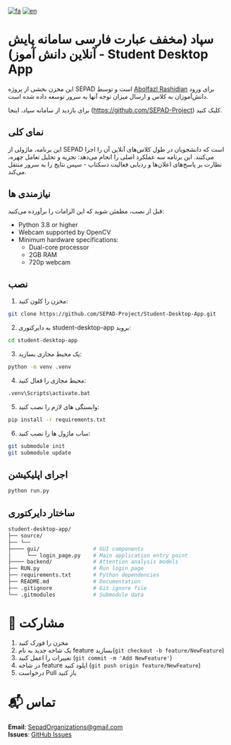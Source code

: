 [![fa](https://img.shields.io/badge/lang-fa-blue.svg)](https://github.com/SEPAD-Project/Student-Desktop-App/blob/main/README.fa.md)
[![en](https://img.shields.io/badge/lang-en-red.svg)](https://github.com/SEPAD-Project/Student-Desktop-App/blob/main/README.md)
# سپاد (مخفف عبارت فارسی سامانه پایش آنلاین دانش آموز) - Student Desktop App
این مخزن بخشی از پروژه SEPAD است و توسط [Abolfazl Rashidian](https://github.com/abolfazlrashidian) برای ورود دانش‌آموزان به کلاس و ارسال میزان توجه آنها به سرور توسعه داده شده است.

برای بازدید از سامانه سپاد، اینجا (https://github.com/SEPAD-Project) کلیک کنید.

## نمای کلی
این برنامه، ماژولی از SEPAD است که دانشجویان در طول کلاس‌های آنلاین آن را اجرا می‌کنند. این برنامه سه عملکرد اصلی را انجام می‌دهد: تجزیه و تحلیل تعامل چهره، نظارت بر پاسخ‌های اعلان‌ها و ردیابی فعالیت دسکتاپ - سپس نتایج را به سرور منتقل می‌کند.

## نیازمندی ها
قبل از نصب، مطمئن شوید که این الزامات را برآورده می‌کنید:
- Python 3.8 or higher
- Webcam supported by OpenCV
- Minimum hardware specifications:
  - Dual-core processor
  - 2GB RAM
  - 720p webcam

## نصب

1. مخزن را کلون کنید:
```bash
git clone https://github.com/SEPAD-Project/Student-Desktop-App.git
```
2. به دایرکتوری student-desktop-app بروید:
```bash
cd student-desktop-app
```
3.  یک محیط مجازی بسازید:
```bash
python -m venv .venv
```
4. محیط مجازی را فعال کنید:
```bash
.venv\Scripts\activate.bat
```
5. وابستگی های لازم را نصب کنید:
```bash
pip install -r requirements.txt
```
6.  ساب ماژول ها را نصب کنید:
```bash
git submodule init
git submodule update
```

## اجرای اپلیکیشن
```bash
python run.py
```

## ساختار دایرکتوری
```bash
student-desktop-app/
├── source/
├── └──
├──── gui/                 # GUI components
│     └── login_page.py    # Main application entry point
├──── backend/             # Attention analysis models
├── RUN.py                 # Run login page
├── requirements.txt       # Python dependencies
├── README.md              # Documentation
├── .gitignore             # Git ignore file
└── .gitmodules            # Submodule data
```

# 📝 مشارکت  
1. مخزن را فورک کنید
2. یک شاخه جدید به نام feature بسازید(`git checkout -b feature/NewFeature`)  
3. تغییرات را اعمل کنید (`git commit -m 'Add NewFeature'`)  
4. در شاخه feature اپلود کنید (`git push origin feature/NewFeature`)  
5. درخواست Pull باز کنید

# 📬 تماس  
**Email**: SepadOrganizations@gmail.com  
**Issues**: [GitHub Issues](https://github.com/SEPAD-Project/Student-Desktop-App/issues)  